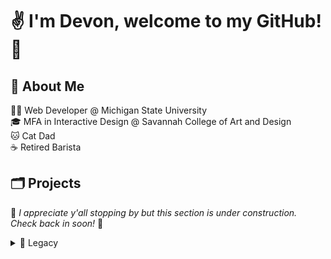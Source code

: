 # ✌️ I'm Devon, welcome to my GitHub! 🐙

## 🧍 About Me

🧑‍💻 Web Developer @ Michigan State University<br/>
🎓 MFA in Interactive Design @ Savannah College of Art and Design<br/>
🐱 Cat Dad<br/>
☕ Retired Barista<br/>

## 🗂️ Projects

👋 *I appreciate y'all stopping by but this section is under construction. Check back in soon!* 🚧

<details><summary> 📁 Legacy </summary>  
  
|               Project               |      Category     |     Languages/Tools    |     Position     |              Location              |           Timeline           |
|:-----------------------------------:|:-----------------:|:----------------------:|:----------------:|:----------------------------------:|:----------------------------:|
| [Cooperative Game Development Models](https://ecollections.scad.edu/iii/cpro/DigitalItemPdfViewerPage.external?id=9750966231145194&itemId=1005567&lang=eng&file=%2Fiii%2Fcpro%2Fapp%3Fid%3D9750966231145194%26itemId%3D1005567%26lang%3Deng%26nopassword%3Dtrue%26service%3Dblob%26suite%3Ddef#locale=eng&gridView=true) | 📝 Writing         | 🖺 LaTeX                | Graduate Student | Savannah College of Art and Design | September 2020 - May 2021    |
| [Of Chickens and Dragons](https://github.com/DeDu-OS/OfChickensAndDragons)             | 🎮 Game            | 👾 Unreal Engine        | Graduate Student | Savannah College of Art and Design | October 2020 - November 2020 |
| [Whiskey on the Rocks](https://github.com/DeDu-OS/WhiskeyOnTheRocks)                | 🔧 Plugin          | 🐍 Python, ➕ C++        | Graduate Student | Savannah College of Art and Design | April 2020 - May 2020        |
| [Drop Radio](https://github.com/DeDu-OS/DropRadio)                          | 🌐 Website         | 🖌️ p5.js                | Graduate Student | Savannah College of Art and Design | March 2020 - May 2020        |
| [Scroll](https://github.com/DeDu-OS/Scroll)               | 🎨 Design, 🖥️ Hardware | ☁️ Adobe Creative Cloud | Graduate Student | Savannah College of Art and Design | September 2019 - November 2019 |
| [Cashflow Classic](https://www.richdad.com/products/cashflow-classic)                    | 🎮 Game, 🌐 Website | 🖼️ CreateJS, 🔥 Firebase | Junior Developer | YETi CGI                           | November 2017 - March 2018   |

</details>
